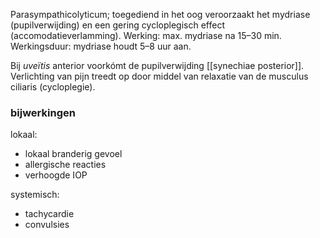 Parasympathicolyticum; toegediend in het oog veroorzaakt het mydriase (pupilverwijding) en een gering cycloplegisch effect (accomodatieverlamming). Werking: max. mydriase na 15–30 min. Werkingsduur: mydriase houdt 5–8 uur aan.

Bij _uveïtis_ anterior voorkómt de pupilverwijding [[synechiae posterior]]. 
Verlichting van pijn treedt op door middel van relaxatie van de musculus ciliaris (cycloplegie).

### bijwerkingen
lokaal:
- lokaal branderig gevoel
- allergische reacties
- verhoogde IOP

systemisch:
- tachycardie
- convulsies